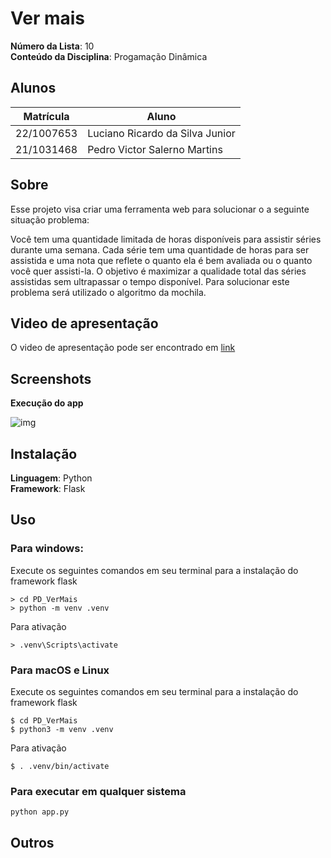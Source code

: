 # Ver mais

**Número da Lista**: 10<br>
**Conteúdo da Disciplina**: Progamação Dinâmica<br>

## Alunos
| Matrícula  | Aluno                           |
| ---------- | ------------------------------- |
| 22/1007653 | Luciano Ricardo da Silva Junior |
| 21/1031468 | Pedro Victor Salerno Martins    |

## Sobre 
Esse projeto visa criar uma ferramenta web para solucionar o a seguinte situação problema:

Você tem uma quantidade limitada de horas disponíveis para assistir séries durante uma semana. Cada série tem uma quantidade de horas para ser assistida e uma nota que reflete o quanto ela é bem avaliada ou o quanto você quer assisti-la. O objetivo é maximizar a qualidade total das séries assistidas sem ultrapassar o tempo disponível. Para solucionar este problema será utilizado o algoritmo da mochila.


## Video de apresentação
O video de apresentação pode ser encontrado em [link]()

## Screenshots

**Execução do app**

![img](assets/img.png)


## Instalação

**Linguagem**: Python<br>
**Framework**: Flask<br>
<!-- Descreva os pré-requisitos para rodar o seu projeto e os comandos necessários. -->


## Uso 
### Para windows:
Execute os seguintes comandos em seu terminal para a instalação do framework flask

~~~
> cd PD_VerMais
> python -m venv .venv
~~~
Para ativação
~~~
> .venv\Scripts\activate
~~~

### Para macOS e Linux
Execute os seguintes comandos em seu terminal para a instalação do framework flask

~~~
$ cd PD_VerMais
$ python3 -m venv .venv
~~~
Para ativação
~~~
$ . .venv/bin/activate
~~~
### Para executar em qualquer sistema 
~~~
python app.py
~~~



## Outros 
<!-- Quaisquer outras informações sobre seu projeto podem ser descritas abaixo. -->




